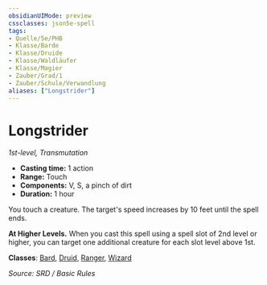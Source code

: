 ```yaml
---
obsidianUIMode: preview
cssclasses: json5e-spell
tags:
- Quelle/5e/PHB
- Klasse/Barde
- Klasse/Druide
- Klasse/Waldläufer
- Klasse/Magier
- Zauber/Grad/1
- Zauber/Schule/Verwandlung
aliases: ["Longstrider"]
---
```

# Longstrider
*1st-level, Transmutation*  

- **Casting time:** 1 action
- **Range:** Touch
- **Components:** V, S, a pinch of dirt
- **Duration:** 1 hour

You touch a creature. The target's speed increases by 10 feet until the spell ends.

**At Higher Levels.** When you cast this spell using a spell slot of 2nd level or higher, you can target one additional creature for each slot level above 1st.

**Classes**: [Bard](05%20-%20Wikipedia/Charakteroptionen/02.%20Klassen/Barde.md), [Druid](Dungeons%20&%20Dragons/Wikipedia%20der%20Vergessenen%20Reiche/Kompendium%20der%20Vergessenen%20Reiche/Klassen/druid.md), [Ranger](../Charakteroptionen/Klassen/Waldläufer.md), [Wizard](../Charakteroptionen/Klassen/Magier.md)

*Source: SRD / Basic Rules*